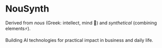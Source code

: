 # NouSynth  
Derived from *nous* (Greek: intellect, mind 🧠) and *synthetical* (combining elements⚡). 

Building AI technologies for practical impact in business and daily life. 
